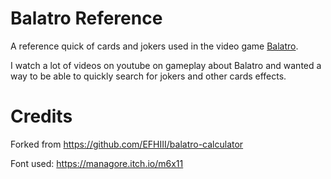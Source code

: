 # Balatro Reference

A reference quick of cards and jokers used in the video game [Balatro](https://www.playbalatro.com/).

I watch a lot of videos on youtube on gameplay about Balatro and wanted a way to be able to quickly search for jokers and other cards effects.

# Credits

Forked from https://github.com/EFHIII/balatro-calculator

Font used: https://managore.itch.io/m6x11
